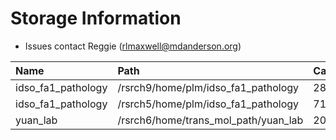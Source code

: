 # Storage Information

- Issues contact Reggie (rlmaxwell@mdanderson.org)

| Name                | Path                                  | Capacity     | Available  |
| :-------------------| :------------------------------------ | :----------- | :----------|
| idso_fa1_pathology  | /rsrch9/home/plm/idso_fa1_pathology   | 280 TB       | 256 TB     |
| idso_fa1_pathology  | /rsrch5/home/plm/idso_fa1_pathology   | 71 TB        | 21 TB      |
| yuan_lab            | /rsrch6/home/trans_mol_path/yuan_lab  | 203 TB       | 66 TB      |
